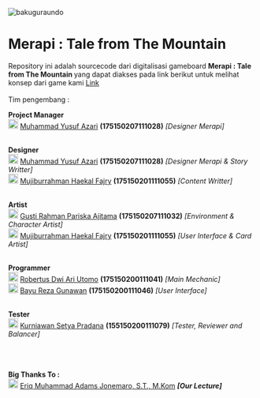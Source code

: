 ![bakuguraundo](https://user-images.githubusercontent.com/47166058/70557480-cd25fb80-1b7a-11ea-8fd4-a7a4c121a363.png)
# Merapi : Tale from The Mountain

Repository ini adalah sourcecode dari digitalisasi gameboard <b> Merapi : Tale from The Mountain </b> yang dapat diakses pada link berikut untuk melihat konsep dari game kami <a href="itch.io"> Link </a>
<br>
<br>
Tim pengembang :
<br>

<b>Project Manager</b>
<br>
<img src="https://user-images.githubusercontent.com/47166058/70557585-00688a80-1b7b-11ea-8a7e-961eed5080c4.png" width="20px" > </img> 
<a href="https://github.com/azariaku">Muhammad Yusuf Azari</a> <b>(175150207111028)</b> <i>[Designer Merapi]</i>
<br><br>

<b>Designer</b>
<br>
<img src="https://user-images.githubusercontent.com/47166058/70557585-00688a80-1b7b-11ea-8a7e-961eed5080c4.png" width="20px" > </img> 
<a href="https://github.com/azariaku">Muhammad Yusuf Azari</a> <b>(175150207111028)</b> <i>[Designer Merapi & Story Writter]</i>
<br>
<img src="https://user-images.githubusercontent.com/47166058/70557585-00688a80-1b7b-11ea-8a7e-961eed5080c4.png" width="20px" > </img> 
<a href="https://github.com/haekalary">Mujiburrahman Haekal Fajry</a> <b>(175150201111055)</b> <i>[Content Writter]</i>
<br><br>

<b>Artist</b>
<br>
<img src="https://user-images.githubusercontent.com/47166058/70557585-00688a80-1b7b-11ea-8a7e-961eed5080c4.png" width="20px" > </img> 
<a href="https://github.com/Ajittama">Gusti Rahman Pariska Ajitama</a> <b>(175150207111032)</b> <i>[Environment & Character Artist]</i>
<br>
<img src="https://user-images.githubusercontent.com/47166058/70557585-00688a80-1b7b-11ea-8a7e-961eed5080c4.png" width="20px" > </img> 
<a href="https://github.com/haekalary">Mujiburrahman Haekal Fajry</a> <b>(175150201111055)</b> <i>[User Interface & Card Artist]</i>
<br><br>

<b>Programmer</b>
<br>
<img src="https://user-images.githubusercontent.com/47166058/70557585-00688a80-1b7b-11ea-8a7e-961eed5080c4.png" width="20px" > </img> 
<a href="https://github.com/penguin55">Robertus Dwi Ari Utomo</a> <b>(175150200111041)</b> <i>[Main Mechanic]</i>
<br>
<img src="https://user-images.githubusercontent.com/47166058/70557585-00688a80-1b7b-11ea-8a7e-961eed5080c4.png" width="20px" > </img> 
<a href="https://github.com/Bazureza">Bayu Reza Gunawan</a> <b>(175150200111046)</b> <i>[User Interface]</i>
<br><br>

<b>Tester</b>
<br>
<img src="https://user-images.githubusercontent.com/47166058/70557585-00688a80-1b7b-11ea-8a7e-961eed5080c4.png" width="20px" > </img> 
<a href="https://github.com/create-orx"> Kurniawan Setya Pradana</a> <b>(155150200111079)</b> <i>[Tester, Reviewer and Balancer]</i>

<br>
<br>
<br>
<b>Big Thanks To :</b>
<br>
<img src="https://user-images.githubusercontent.com/47166058/70557585-00688a80-1b7b-11ea-8a7e-961eed5080c4.png" width="20px" > </img> 
<a href="https://github.com/eriqadams">Eriq Muhammad Adams Jonemaro, S.T., M.Kom</a> <i><b> [Our Lecture]</b></i>
